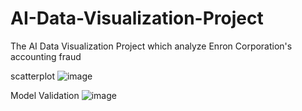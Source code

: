 # AI-Data-Visualization-Project
The AI Data Visualization Project which analyze Enron Corporation's accounting fraud


scatterplot
![image](https://user-images.githubusercontent.com/43610468/140832629-518fdeb6-6109-45fc-9135-ff9c30ecea2f.png)


Model Validation
![image](https://user-images.githubusercontent.com/43610468/140832754-73141aa4-34ad-4e55-b493-65ec54e2249a.png)
